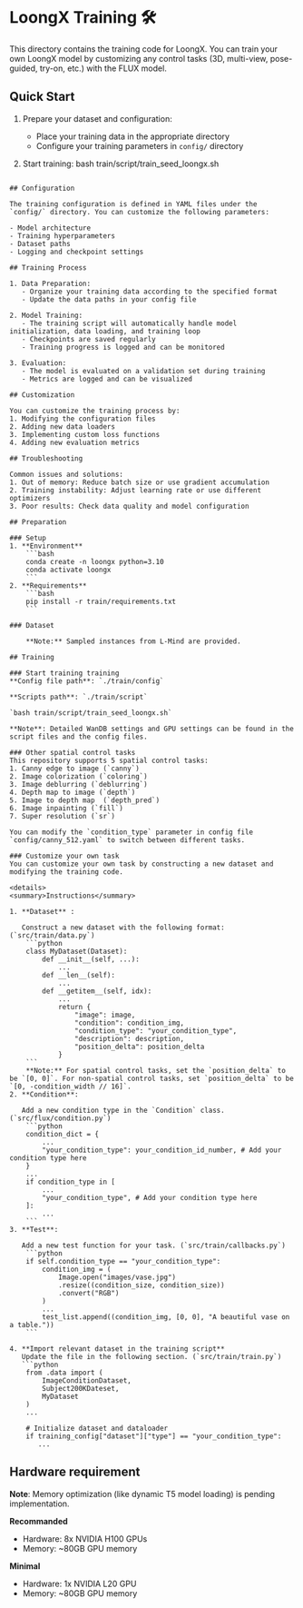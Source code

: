 # LoongX Training 🛠️

This directory contains the training code for LoongX. You can train your own LoongX model by customizing any control tasks (3D, multi-view, pose-guided, try-on, etc.) with the FLUX model.

## Quick Start

1. Prepare your dataset and configuration:
   - Place your training data in the appropriate directory
   - Configure your training parameters in `config/` directory

2. Start training:
bash train/script/train_seed_loongx.sh
```

## Configuration

The training configuration is defined in YAML files under the `config/` directory. You can customize the following parameters:

- Model architecture
- Training hyperparameters
- Dataset paths
- Logging and checkpoint settings

## Training Process

1. Data Preparation:
   - Organize your training data according to the specified format
   - Update the data paths in your config file

2. Model Training:
   - The training script will automatically handle model initialization, data loading, and training loop
   - Checkpoints are saved regularly
   - Training progress is logged and can be monitored

3. Evaluation:
   - The model is evaluated on a validation set during training
   - Metrics are logged and can be visualized

## Customization

You can customize the training process by:
1. Modifying the configuration files
2. Adding new data loaders
3. Implementing custom loss functions
4. Adding new evaluation metrics

## Troubleshooting

Common issues and solutions:
1. Out of memory: Reduce batch size or use gradient accumulation
2. Training instability: Adjust learning rate or use different optimizers
3. Poor results: Check data quality and model configuration

## Preparation

### Setup
1. **Environment**
    ```bash
    conda create -n loongx python=3.10
    conda activate loongx
    ```
2. **Requirements**
    ```bash
    pip install -r train/requirements.txt
    ```

### Dataset

    **Note:** Sampled instances from L-Mind are provided.

## Training

### Start training training
**Config file path**: `./train/config`

**Scripts path**: `./train/script`

`bash train/script/train_seed_loongx.sh`

**Note**: Detailed WanDB settings and GPU settings can be found in the script files and the config files.

### Other spatial control tasks
This repository supports 5 spatial control tasks: 
1. Canny edge to image (`canny`)
2. Image colorization (`coloring`)
3. Image deblurring (`deblurring`)
4. Depth map to image (`depth`)
5. Image to depth map  (`depth_pred`)
6. Image inpainting (`fill`)
7. Super resolution (`sr`)

You can modify the `condition_type` parameter in config file `config/canny_512.yaml` to switch between different tasks.

### Customize your own task
You can customize your own task by constructing a new dataset and modifying the training code.

<details>
<summary>Instructions</summary>

1. **Dataset** : 
   
   Construct a new dataset with the following format: (`src/train/data.py`)
    ```python
    class MyDataset(Dataset):
        def __init__(self, ...):
            ...
        def __len__(self):
            ...
        def __getitem__(self, idx):
            ...
            return {
                "image": image,
                "condition": condition_img,
                "condition_type": "your_condition_type",
                "description": description,
                "position_delta": position_delta
            }
    ```
    **Note:** For spatial control tasks, set the `position_delta` to be `[0, 0]`. For non-spatial control tasks, set `position_delta` to be `[0, -condition_width // 16]`.
2. **Condition**:
   
   Add a new condition type in the `Condition` class. (`src/flux/condition.py`)
    ```python
    condition_dict = {
        ...
        "your_condition_type": your_condition_id_number, # Add your condition type here
    }
    ...
    if condition_type in [
        ...
        "your_condition_type", # Add your condition type here
    ]:
        ...
    ```
3. **Test**: 
   
   Add a new test function for your task. (`src/train/callbacks.py`)
    ```python
    if self.condition_type == "your_condition_type":
        condition_img = (
            Image.open("images/vase.jpg")
            .resize((condition_size, condition_size))
            .convert("RGB")
        )
        ...
        test_list.append((condition_img, [0, 0], "A beautiful vase on a table."))
    ```

4. **Import relevant dataset in the training script**
   Update the file in the following section. (`src/train/train.py`)
   ```python
    from .data import (
        ImageConditionDataset,
        Subject200KDateset,
        MyDataset
    )
    ...
   
    # Initialize dataset and dataloader
    if training_config["dataset"]["type"] == "your_condition_type":
       ...
   ```
   
</details>

## Hardware requirement
**Note**: Memory optimization (like dynamic T5 model loading) is pending implementation.

**Recommanded**
- Hardware: 8x NVIDIA H100 GPUs
- Memory: ~80GB GPU memory

**Minimal**
- Hardware: 1x NVIDIA L20 GPU
- Memory: ~80GB GPU memory